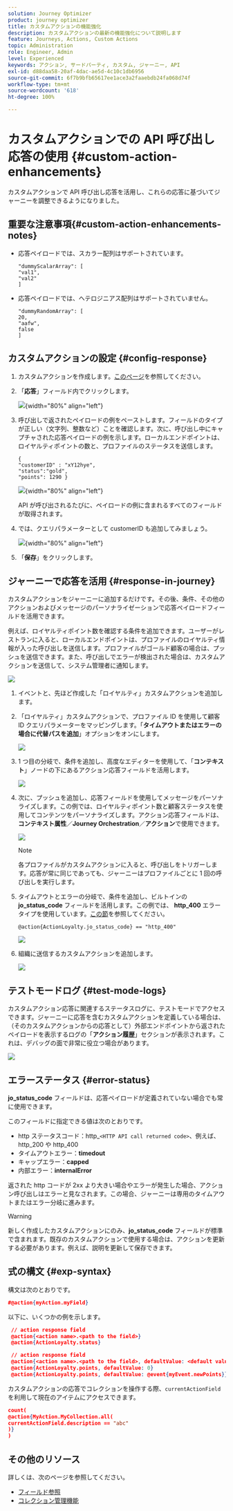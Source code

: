 ```yaml
---
solution: Journey Optimizer
product: journey optimizer
title: カスタムアクションの機能強化
description: カスタムアクションの最新の機能強化について説明します
feature: Journeys, Actions, Custom Actions
topic: Administration
role: Engineer, Admin
level: Experienced
keywords: アクション, サードパーティ, カスタム, ジャーニー, API
exl-id: d88daa58-20af-4dac-ae5d-4c10c1db6956
source-git-commit: 6f7b9bfb65617ee1ace3a2faaebdb24fa068d74f
workflow-type: tm+mt
source-wordcount: '618'
ht-degree: 100%

---
```


# カスタムアクションでの API 呼び出し応答の使用 {#custom-action-enhancements}

カスタムアクションで API 呼び出し応答を活用し、これらの応答に基づいてジャーニーを調整できるようになりました。

<!--
You can now leverage API call responses in custom actions and orchestrate your journeys based on these responses.

This capability was previously only available when using data sources. You can now use it with custom actions. 
-->

## 重要な注意事項{#custom-action-enhancements-notes}

<!--
* Custom actions should only be used with private or internal endpoints, and used with an appropriate capping or throttling limit. See [this page](../configuration/external-systems.md). 
-->

* 応答ペイロードでは、スカラー配列はサポートされています。

  ```
  "dummyScalarArray": [
  "val1",
  "val2"
  ]
  ```

* 応答ペイロードでは、ヘテロジニアス配列はサポートされていません。

  ```
  "dummyRandomArray": [
  20,
  "aafw",
  false
  ]
  ```

<!--
## Best practices{#custom-action-enhancements-best-practices}

A capping limit of 5000 calls/s is defined for all custom actions. This limit has been set based on customers usage, to protect external endpoints targeted by custom actions. You need to take this into account in your audience-based journeys by defining an appropriate reading rate (5000 profiles/s when custom actions are used). If needed, you can override this setting by defining a greater capping or throttling limit through our Capping/Throttling APIs. See [this page](../configuration/external-systems.md).

You should not target public endpoints with custom actions for various reasons:

* Without proper capping or throttling, there is a risk of sending too many calls to a public endpoint that may not support such volume.
* Profile data can be sent through custom actions, so targeting a public endpoint could lead to inadvertently sharing personal information externally.
* You have no control on the data being returned by public endpoints. If an endpoint changes its API or starts sending incorrect information, those will be made available in communications sent, with potential negative impacts.
-->

<!--
## Define the custom action {#define-custom-action}

When defining the custom action, two enhancements have been made available: the addition of the GET method and the new payload response field. The other options and parameters are unchanged. See [this page](../action/about-custom-action-configuration.md).

### Endpoint configuration {#endpoint-configuration}

The **URL configuration** section has been renamed **Endpoint configuration**.

In the **Method** drop-down, you can now select **GET**.

![](assets/action-response1.png){width="70%" align="left"}

### Payloads {#payloads-new}

The **Action parameters** section has been renamed **Payloads**. Two fields are available:

* The **Request** field: this field is only available for POST and PUT calling methods.
* The **Response** field: this is the new capability. This field as available for all calling methods.

>[!NOTE]
> 
>Both these fields are optional.

![](assets/action-response2.png){width="70%" align="left"}
-->

## カスタムアクションの設定 {#config-response}

1. カスタムアクションを作成します。[このページ](../action/about-custom-action-configuration.md)を参照してください。

1. 「**応答**」フィールド内でクリックします。

   ![](assets/action-response2.png){width="80%" align="left"}

1. 呼び出しで返されたペイロードの例をペーストします。フィールドのタイプが正しい（文字列、整数など）ことを確認します。次に、呼び出し中にキャプチャされた応答ペイロードの例を示します。ローカルエンドポイントは、ロイヤルティポイントの数と、プロファイルのステータスを送信します。

   ```
   {
   "customerID" : "xY12hye",    
   "status":"gold",
   "points": 1290 }
   ```

   ![](assets/action-response4.png){width="80%" align="left"}

   API が呼び出されるたびに、ペイロードの例に含まれるすべてのフィールドが取得されます。

1. では、クエリパラメーターとして customerID も追加してみましょう。

   ![](assets/action-response9.png){width="80%" align="left"}

1. 「**保存**」をクリックします。

## ジャーニーで応答を活用 {#response-in-journey}

カスタムアクションをジャーニーに追加するだけです。その後、条件、その他のアクションおよびメッセージのパーソナライゼーションで応答ペイロードフィールドを活用できます。

例えば、ロイヤルティポイント数を確認する条件を追加できます。ユーザーがレストランに入ると、ローカルエンドポイントは、プロファイルのロイヤルティ情報が入った呼び出しを送信します。プロファイルがゴールド顧客の場合は、プッシュを送信できます。また、呼び出しでエラーが検出された場合は、カスタムアクションを送信して、システム管理者に通知します。

![](assets/action-response5.png)

1. イベントと、先ほど作成した「ロイヤルティ」カスタムアクションを追加します。

1. 「ロイヤルティ」カスタムアクションで、プロファイル ID を使用して顧客 ID クエリパラメーターをマッピングします。「**タイムアウトまたはエラーの場合に代替パスを追加**」オプションをオンにします。

   ![](assets/action-response10.png)

1. 1 つ目の分岐で、条件を追加し、高度なエディターを使用して、「**コンテキスト**」ノードの下にあるアクション応答フィールドを活用します。

   ![](assets/action-response6.png)

1. 次に、プッシュを追加し、応答フィールドを使用してメッセージをパーソナライズします。この例では、ロイヤルティポイント数と顧客ステータスを使用してコンテンツをパーソナライズします。アクション応答フィールドは、**コンテキスト属性**／**Journey Orchestration**／**アクション**&#x200B;で使用できます。

   ![](assets/action-response8.png)

   >[!NOTE]
   >
   >各プロファイルがカスタムアクションに入ると、呼び出しをトリガーします。応答が常に同じであっても、ジャーニーはプロファイルごとに 1 回の呼び出しを実行します。

1. タイムアウトとエラーの分岐で、条件を追加し、ビルトインの **jo_status_code** フィールドを活用します。この例では、
   **http_400** エラータイプを使用しています。[この節](#error-status)を参照してください。

   ```
   @action{ActionLoyalty.jo_status_code} == "http_400"
   ```

   ![](assets/action-response7.png)

1. 組織に送信するカスタムアクションを追加します。

   ![](assets/action-response11.png)

## テストモードログ {#test-mode-logs}

カスタムアクション応答に関連するステータスログに、テストモードでアクセスできます。ジャーニーに応答を含むカスタムアクションを定義している場合は、（そのカスタムアクションからの応答として）外部エンドポイントから返されたペイロードを表示するログの「**アクション履歴**」セクションが表示されます。これは、デバッグの面で非常に役立つ場合があります。

![](assets/action-response12.png)

## エラーステータス {#error-status}

**jo_status_code** フィールドは、応答ペイロードが定義されていない場合でも常に使用できます。

このフィールドに指定できる値は次のとおりです。

* http ステータスコード：http_`<HTTP API call returned code>`、例えば、http_200 や http_400
* タイムアウトエラー：**timedout**
* キャップエラー：**capped**
* 内部エラー：**internalError**

返された http コードが 2xx より大きい場合やエラーが発生した場合、アクション呼び出しはエラーと見なされます。この場合、ジャーニーは専用のタイムアウトまたはエラー分岐に進みます。

>[!WARNING]
>
>新しく作成したカスタムアクションにのみ、**jo_status_code** フィールドが標準で含まれます。既存のカスタムアクションで使用する場合は、アクションを更新する必要があります。例えば、説明を更新して保存できます。

## 式の構文 {#exp-syntax}

構文は次のとおりです。

```json
#@action{myAction.myField} 
```

以下に、いくつかの例を示します。

```json
 // action response field
 @action{<action name>.<path to the field>}
 @action{ActionLoyalty.status}
```

```json
 // action response field
 @action{<action name>.<path to the field>, defaultValue: <default value expression>}
 @action{ActionLoyalty.points, defaultValue: 0}
 @action{ActionLoyalty.points, defaultValue: @event{myEvent.newPoints}}
```

カスタムアクションの応答でコレクションを操作する際、`currentActionField` を利用して現在のアイテムにアクセスできます。

```json
count(
@action{MyAction.MyCollection.all(
currentActionField.description == "abc"
)}
)
```

## その他のリソース

詳しくは、次のページを参照してください。

* [フィールド参照](../building-journeys/expression/field-references.md)
* [コレクション管理機能](../building-journeys/expression/collection-management-functions.md)
